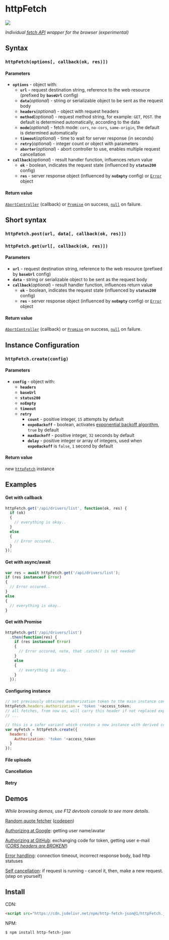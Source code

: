 # httpFetch

[![](https://data.jsdelivr.com/v1/package/npm/http-fetch-json/badge)](https://www.jsdelivr.com/package/npm/http-fetch-json)

*Individual [fetch API](https://developer.mozilla.org/en-US/docs/Web/API/Fetch_API) wrapper for the browser (experimental)*


## Syntax
### `httpFetch(options[, callback(ok, res)])`

#### Parameters

- **`options`** - object with:
  - **`url`** - request destination string, reference to the web resource (prefixed by **`baseUrl`** config)
  - **`data`**(*optional*) - string or serializable object to be sent as the request body
  - **`headers`**(*optional*) - object with request headers
  - **`method`**(*optional*) - request method string, for example: `GET`, `POST`. the default is determined automatically, according to the data
  - **`mode`**(*optional*) - fetch mode: `cors`, `no-cors`, `same-origin`, the default is determined automatically
  - **`timeout`**(*optional*) - time to wait for server response (in seconds)
  - **`retry`**(*optional*) - integer count or object with parameters
  - **`aborter`**(*optional*) - abort controller to use, enables multiple request cancellation
- **`callback`**(*optional*) - result handler function, influences return value
  - **`ok`** - boolean, indicates the request state (influenced by **`status200`** config)
  - **`res`** - server response object (influenced by **`noEmpty`** config) or [`Error`](https://developer.mozilla.org/en-US/docs/Web/JavaScript/Reference/Global_Objects/Error) object

#### Return value

[`AbortController`](https://developer.mozilla.org/en-US/docs/Web/API/AbortController) (callback) or [`Promise`](https://developer.mozilla.org/en-US/docs/Web/JavaScript/Reference/Global_Objects/Promise) on success, [`null`](https://developer.mozilla.org/en-US/docs/Web/JavaScript/Reference/Global_Objects/null) on failure.


## Short syntax
### `httpFetch.post(url, data[, callback(ok, res)])`
### `httpFetch.get(url[, callback(ok, res)])`

#### Parameters

- **`url`** - request destination string, reference to the web resource (prefixed by **`baseUrl`** config)
- **`data`** - string or serializable object to be sent as the request body
- **`callback`**(*optional*) - result handler function, influences return value
  - **`ok`** - boolean, indicates the request state (influenced by **`status200`** config)
  - **`res`** - server response object (influenced by **`noEmpty`** config) or [`Error`](https://developer.mozilla.org/en-US/docs/Web/JavaScript/Reference/Global_Objects/Error) object

#### Return value

[`AbortController`](https://developer.mozilla.org/en-US/docs/Web/API/AbortController) (callback) or [`Promise`](https://developer.mozilla.org/en-US/docs/Web/JavaScript/Reference/Global_Objects/Promise) on success, [`null`](https://developer.mozilla.org/en-US/docs/Web/JavaScript/Reference/Global_Objects/null) on failure.



## Instance Configuration
### `httpFetch.create(config)`

#### Parameters

- **`config`** - object with:
  - **`headers`**
  - **`baseUrl`**
  - **`status200`**
  - **`noEmpty`**
  - **`timeout`**
  - **`retry`**
    - **`count`** - positive integer, `15` attempts by default
    - **`expoBackoff`** - boolean, activates [exponential backoff algorithm](https://en.wikipedia.org/wiki/Exponential_backoff), `true` by default
    - **`maxBackoff`** - positive integer, `32` seconds by default
    - **`delay`** - positive integer or array of integers, used when **`expoBackoff`** is `false`, `1` second by default

#### Return value

new [`httpFetch`](https://github.com/determin1st/httpFetch) instance


## Examples


#### Get with callback
```javascript
httpFetch.get('/api/drivers/list', function(ok, res) {
  if (ok)
  {
    // everything is okay..
  }
  else
  {
    // Error occured..
  }
});
```
#### Get with async/await
```javascript
var res = await httpFetch.get('/api/drivers/list');
if (res instanceof Error)
{
  // Error occured..
}
else
{
  // everything is okay..
}
```
#### Get with Promise
```javascript
httpFetch.get('/api/drivers/list')
  .then(function(res) {
    if (res instanceof Error)
    {
      // Error occured, note, that .catch() is not needed!
    }
    else
    {
      // everything is okay..
    }
  });
```
#### Configuring instance
```javascript
// set previously obtained authorization token to the main instance configuration
httpFetch.headers.Authorization = 'token '+access_token;
// all fetches, from now on, will carry this header if not replaced explicitly.
// ...
```
```javascript
// this is a safer variant which creates a new instance with derived configuration
var myFetch = httpFetch.create({
  headers: {
    Authorization: 'token '+access_token
  }
});
```

#### File uploads
#### Cancellation
#### Retry


## Demos

*While browsing demos, use F12 devtools console to see more details*.

[Random quote fetcher](https://raw.githack.com/determin1st/httpFetch/master/test-1/index.html) ([codepen](https://codepen.io/determin1st/pen/PoYJmvJ?editors=0010))

[Authorizing at Google](https://raw.githack.com/determin1st/httpFetch/master/test-2/index.html): getting user name/avatar

[Authorizing at GitHub](https://raw.githack.com/determin1st/httpFetch/master/test-4/index.html): exchanging code for token, getting user e-mail ([*CORS headers are BROKEN!*](https://github.com/isaacs/github/issues/330))

[Error handling](http://raw.githack.com/determin1st/httpFetch/master/test-3/index.html): connection timeout, incorrect response body, bad http statuses

[Self cancellation](http://raw.githack.com/determin1st/httpFetch/master/test-5/index.html): if request is running - cancel it, then, make a new request. (step on yourself)



## Install

CDN:
```html
<script src="https://cdn.jsdelivr.net/npm/http-fetch-json@1/httpFetch.js"></script>
```

NPM:
```bash
$ npm install http-fetch-json
```


